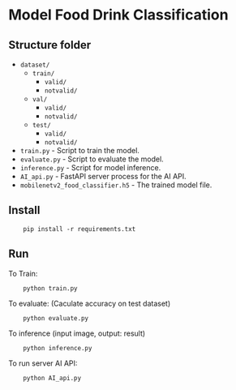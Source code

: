 # Model Food Drink Classification

## Structure folder

- `dataset/`
  - `train/`
    - `valid/`
    - `notvalid/`
  - `val/`
    - `valid/`
    - `notvalid/`
  - `test/`
    - `valid/`
    - `notvalid/`
- `train.py` - Script to train the model.
- `evaluate.py` - Script to evaluate the model.
- `inference.py` - Script for model inference.
- `AI_api.py` - FastAPI server process for the AI API.
- `mobilenetv2_food_classifier.h5` - The trained model file.

## Install

```
    pip install -r requirements.txt
```

## Run

To Train:

```
    python train.py
```

To evaluate: (Caculate accuracy on test dataset)

```
    python evaluate.py
```

To inference (input image, output: result)

```
    python inference.py
```

To run server AI API:

```
    python AI_api.py
```
